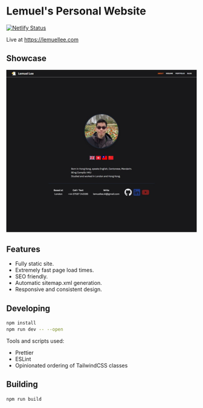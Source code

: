 # Lemuel's Personal Website

[![Netlify Status](https://api.netlify.com/api/v1/badges/45350a5c-bdf7-48e4-a2ca-26332fc3c7ae/deploy-status)](https://app.netlify.com/sites/lemuellee/deploys)

Live at https://lemuellee.com

## Showcase

![About Page](screenshots/about.jpeg)

## Features

- Fully static site.
- Extremely fast page load times.
- SEO friendly.
- Automatic sitemap.xml generation.
- Responsive and consistent design.

## Developing

```bash
npm install
npm run dev -- --open
```

Tools and scripts used:

- Prettier
- ESLint
- Opinionated ordering of TailwindCSS classes

## Building

```bash
npm run build
```
